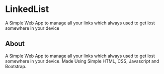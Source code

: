 # LinkedList
A Simple Web App to manage all your links which always used to get lost somewhere in your device

## About

A Simple Web App to manage all your links which always used to get lost somewhere in your device. Made Using Simple HTML, CSS, Javascript and Bootstrap.
